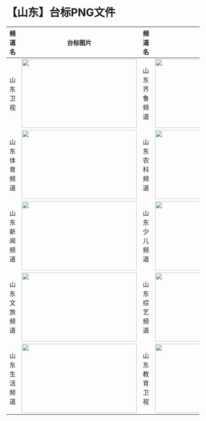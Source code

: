 # 【山东】台标PNG文件
|频道名|台标图片|频道名|台标图片|
|:---|:---:|:---|:---:|
|山东卫视|<img src="https://raw.githubusercontent.com/wanglindl/TVLogo/main/img/Shandong.png" width="300" height="180">|山东齐鲁频道|<img src="https://raw.githubusercontent.com/wanglindl/TVLogo/main/img/Shandong1.png" width="300" height="180">|
|山东体育频道|<img src="https://raw.githubusercontent.com/wanglindl/TVLogo/main/img/Shandong2.png" width="300" height="180">|山东农科频道|<img src="https://raw.githubusercontent.com/wanglindl/TVLogo/main/img/Shandong3.png" width="300" height="180">|
|山东新闻频道|<img src="https://raw.githubusercontent.com/wanglindl/TVLogo/main/img/Shandong4.png" width="300" height="180">|山东少儿频道|<img src="https://raw.githubusercontent.com/wanglindl/TVLogo/main/img/Shandong5.png" width="300" height="180">|
|山东文旅频道|<img src="https://raw.githubusercontent.com/wanglindl/TVLogo/main/img/Shandong6.png" width="300" height="180">|山东综艺频道|<img src="https://raw.githubusercontent.com/wanglindl/TVLogo/main/img/Shandong7.png" width="300" height="180">|
|山东生活频道|<img src="https://raw.githubusercontent.com/wanglindl/TVLogo/main/img/Shandong8.png" width="300" height="180">|山东教育卫视|<img src="https://raw.githubusercontent.com/wanglindl/TVlogo/main/img/Shandongjy.png" width="300" height="180">|
